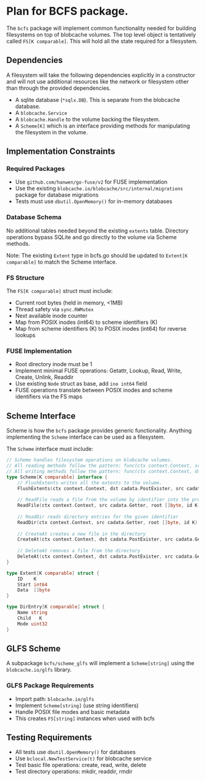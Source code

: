# Plan for BCFS package.

The `bcfs` package will implement common functionality needed for building filesystems on top of blobcache volumes.
The top level object is tentatively called `FS[K comparable]`.
This will hold all the state required for a filesystem.

## Dependencies
A filesystem will take the following dependencies explicitly in a constructor and will not use additional resources like the network or filesystem
other than through the provided dependencies.

- A sqlite database (`*sqlx.DB`).  This is separate from the blobcache database.
- A `blobcache.Service`
- A `blobcache.Handle` to the volume backing the filesystem.
- A `Scheme[K]` which is an interface providing methods for manipulating the filesystem in the volume.

## Implementation Constraints

### Required Packages
- Use `github.com/hanwen/go-fuse/v2` for FUSE implementation
- Use the existing `blobcache.io/blobcache/src/internal/migrations` package for database migrations
- Tests must use `dbutil.OpenMemory()` for in-memory databases

### Database Schema
No additional tables needed beyond the existing `extents` table. Directory operations bypass SQLite and go directly to the volume via Scheme methods.

Note: The existing `Extent` type in bcfs.go should be updated to `Extent[K comparable]` to match the Scheme interface.

### FS Structure
The `FS[K comparable]` struct must include:
- Current root bytes (held in memory, <1MB)
- Thread safety via `sync.RWMutex`
- Next available inode counter
- Map from POSIX inodes (int64) to scheme identifiers (K)
- Map from scheme identifiers (K) to POSIX inodes (int64) for reverse lookups

### FUSE Implementation
- Root directory inode must be 1
- Implement minimal FUSE operations: Getattr, Lookup, Read, Write, Create, Unlink, Readdir
- Use existing `Node` struct as base, add `ino int64` field
- FUSE operations translate between POSIX inodes and scheme identifiers via the FS maps

## Scheme Interface

Scheme is how the `bcfs` package provides generic functionality. Anything implementing the `Scheme` interface can be used as a filesystem.

The `Scheme` interface must include:
```go
// Scheme handles filesystem operations on blobcache volumes.
// All reading methods follow the pattern: func(ctx context.Context, src cadata.Getter, root []byte, ...) (..., error)
// All writing methods follow the pattern: func(ctx context.Context, dst cadata.PostExister, src cadata.Getter, root []byte, ...) (..., []byte, error)
type Scheme[K comparable] interface {
    // FlushExtents writes all the extents to the volume.
    FlushExtents(ctx context.Context, dst cadata.PostExister, src cadata.Getter, root []byte, extents []Extent[K]) ([]byte, error)
    
    // ReadFile reads a file from the volume by identifier into the provided buffer
    ReadFile(ctx context.Context, src cadata.Getter, root []byte, id K, buf []byte) (int, error)
    
    // ReadDir reads directory entries for the given identifier
    ReadDir(ctx context.Context, src cadata.Getter, root []byte, id K) ([]DirEntry[K], error)
    
    // CreateAt creates a new file in the directory
    CreateAt(ctx context.Context, dst cadata.PostExister, src cadata.Getter, root []byte, parentID K, name string, mode uint32) (id K, newRoot []byte, error)
    
    // DeleteAt removes a file from the directory
    DeleteAt(ctx context.Context, dst cadata.PostExister, src cadata.Getter, root []byte, parentID K, name string) (newRoot []byte, error)
}

type Extent[K comparable] struct {
    ID    K
    Start int64
    Data  []byte
}

type DirEntry[K comparable] struct {
    Name string
    Child   K
    Mode uint32
}
```

## GLFS Scheme
A subpackage `bcfs/scheme_glfs` will implement a `Scheme[string]` using the `blobcache.io/glfs` library.

### GLFS Package Requirements
- Import path: `blobcache.io/glfs`
- Implement `Scheme[string]` (use string identifiers)
- Handle POSIX file modes and basic metadata
- This creates `FS[string]` instances when used with bcfs

## Testing Requirements
- All tests use `dbutil.OpenMemory()` for databases
- Use `bclocal.NewTestService(t)` for blobcache service
- Test basic file operations: create, read, write, delete
- Test directory operations: mkdir, readdir, rmdir